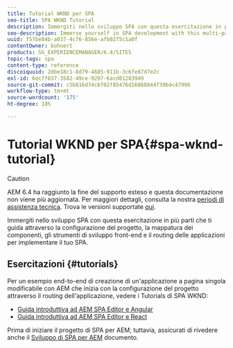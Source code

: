 ```yaml
---
title: Tutorial WKND per SPA
seo-title: SPA WKND Tutorial
description: Immergiti nello sviluppo SPA con questa esercitazione in più parti che ti guida attraverso la configurazione del progetto, la mappatura dei componenti, gli strumenti di sviluppo front-end e il routing delle applicazioni per implementare il tuo SPA.
seo-description: Immerse yourself in SPA development with this multi-part tutorial leading you through project setup, component mapping, front-end development tools, and application routing to implement your own SPA.
uuid: f57be84b-a037-4c76-856e-afb0275c1a0f
contentOwner: bohnert
products: SG_EXPERIENCEMANAGER/6.4/SITES
topic-tags: spa
content-type: reference
discoiquuid: 2dbe18c1-8d79-4685-911b-3c6fe87d7e2c
exl-id: 6ec7f037-3582-49ce-9297-6acd01283949
source-git-commit: c5b816d74c6f02f85476d16868844f39b4c47996
workflow-type: tm+mt
source-wordcount: '175'
ht-degree: 18%

---
```


# Tutorial WKND per SPA{#spa-wknd-tutorial}

>[!CAUTION]
>
>AEM 6.4 ha raggiunto la fine del supporto esteso e questa documentazione non viene più aggiornata. Per maggiori dettagli, consulta la nostra [periodi di assistenza tecnica](https://helpx.adobe.com/it/support/programs/eol-matrix.html). Trova le versioni supportate [qui](https://experienceleague.adobe.com/docs/).

Immergiti nello sviluppo SPA con questa esercitazione in più parti che ti guida attraverso la configurazione del progetto, la mappatura dei componenti, gli strumenti di sviluppo front-end e il routing delle applicazioni per implementare il tuo SPA.

## Esercitazioni {#tutorials}

Per un esempio end-to-end di creazione di un&#39;applicazione a pagina singola modificabile con AEM che inizia con la configurazione del progetto attraverso il routing dell&#39;applicazione, vedere i Tutorials di SPA WKND:

* [Guida introduttiva ad AEM SPA Editor e Angular](https://experienceleague.adobe.com/docs/experience-manager-learn/spa-angular-tutorial/overview.html)
* [Guida introduttiva ad AEM SPA Editor e React](https://experienceleague.adobe.com/docs/experience-manager-learn/spa-react-tutorial/overview.html)

Prima di iniziare il progetto di SPA per AEM, tuttavia, assicurati di rivedere anche il [Sviluppo di SPA per AEM](/help/sites-developing/spa-architecture.md) documento.
